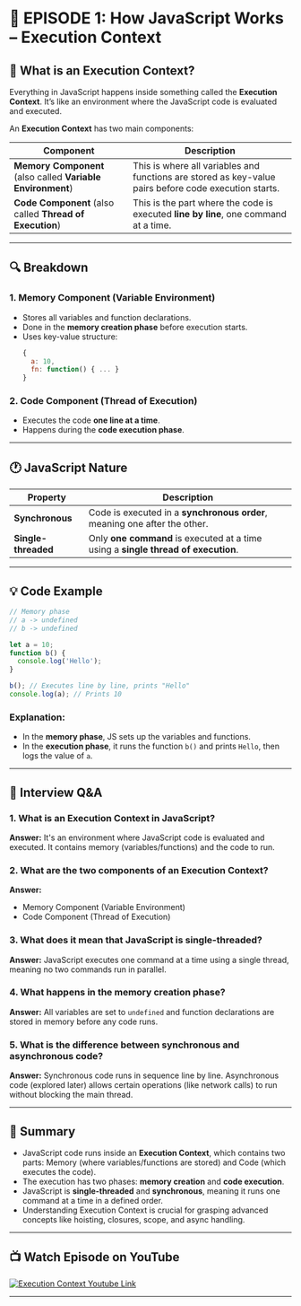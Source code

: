 # 📘 EPISODE 1: How JavaScript Works – Execution Context

## 🧠 What is an Execution Context?

Everything in JavaScript happens inside something called the **Execution Context**. It’s like an environment where the JavaScript code is evaluated and executed.

An **Execution Context** has two main components:

| Component | Description |
|----------|-------------|
| **Memory Component** (also called **Variable Environment**) | This is where all variables and functions are stored as key-value pairs before code execution starts. |
| **Code Component** (also called **Thread of Execution**) | This is the part where the code is executed **line by line**, one command at a time. |

---

## 🔍 Breakdown

### 1. **Memory Component (Variable Environment)**

- Stores all variables and function declarations.
- Done in the **memory creation phase** before execution starts.
- Uses key-value structure:
  ```js
  {
    a: 10,
    fn: function() { ... }
  }
  ```

### 2. **Code Component (Thread of Execution)**

- Executes the code **one line at a time**.
- Happens during the **code execution phase**.

---

## 🕐 JavaScript Nature

| Property | Description |
|----------|-------------|
| **Synchronous** | Code is executed in a **synchronous order**, meaning one after the other. |
| **Single-threaded** | Only **one command** is executed at a time using a **single thread of execution**. |

---

## 💡 Code Example

```js
// Memory phase
// a -> undefined
// b -> undefined

let a = 10;
function b() {
  console.log('Hello');
}

b(); // Executes line by line, prints "Hello"
console.log(a); // Prints 10
```

### Explanation:
- In the **memory phase**, JS sets up the variables and functions.
- In the **execution phase**, it runs the function `b()` and prints `Hello`, then logs the value of `a`.

---

## 📌 Interview Q&A

### 1. What is an Execution Context in JavaScript?
**Answer:** It's an environment where JavaScript code is evaluated and executed. It contains memory (variables/functions) and the code to run.

### 2. What are the two components of an Execution Context?
**Answer:** 
- Memory Component (Variable Environment)
- Code Component (Thread of Execution)

### 3. What does it mean that JavaScript is single-threaded?
**Answer:** JavaScript executes one command at a time using a single thread, meaning no two commands run in parallel.

### 4. What happens in the memory creation phase?
**Answer:** All variables are set to `undefined` and function declarations are stored in memory before any code runs.

### 5. What is the difference between synchronous and asynchronous code?
**Answer:** Synchronous code runs in sequence line by line. Asynchronous code (explored later) allows certain operations (like network calls) to run without blocking the main thread.

---

## 🧾 Summary

- JavaScript code runs inside an **Execution Context**, which contains two parts: Memory (where variables/functions are stored) and Code (which executes the code).
- The execution has two phases: **memory creation** and **code execution**.
- JavaScript is **single-threaded** and **synchronous**, meaning it runs one command at a time in a defined order.
- Understanding Execution Context is crucial for grasping advanced concepts like hoisting, closures, scope, and async handling.

---

## 📺 Watch Episode on YouTube

<a href="https://www.youtube.com/watch?v=ZvbzSrg0afE&list=PLlasXeu85E9cQ32gLCvAvr9vNaUccPVNP" target="_blank"><img src="https://img.youtube.com/vi/ZvbzSrg0afE/0.jpg"
alt="Execution Context Youtube Link"/></a>

---